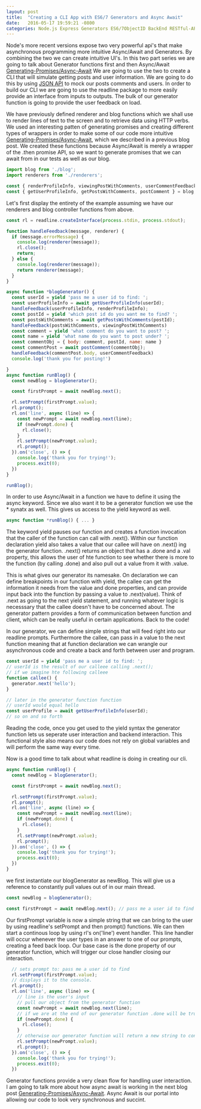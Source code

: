 ```yaml
---
layout: post
title:  "Creating a CLI App with ES6/7 Generators and Async Await"
date:   2016-05-17 19:59:21 -0800
categories: Node.js Express Generators ES6/7ObjectID BackEnd RESTful-API
---
```


Node's more recent versions expose two very powerful api's that make asynchronous programming more intuitive Async/Await and Generators. By combining the two we can create intuitive UI's. In this two part series we are going to talk about Generator functions first and then Async/Await [Generating-Promises/Async-Await] We are going to use the two to create a CLI that will simulate getting posts and user information. We are going to do this by using [JSON API] to mock our posts comments and users. In order to build our CLI we are going to use the readline package to more easily provide an interface from inputs to outputs. The bulk of our generator function is going to provide the user feedback on load. 

We have previously defined renderer and blog functions which we shall use to render lines of text to the screen and to retrieve data using HTTP verbs. We used an interesting patten of generating promises and creating different types of wrappers in order to make some of our code more intuitive [Generating-Promises/Async-Await], which we described in a previous blog post. We created these functions because Async/Await is merely a wrapper of the .then promise API, so we want to generate promises that we can await from in our tests as well as our blog. 

```js
import blog from './blog';
import renderers from './renderers';

const { renderProfileInfo, viewingPostWithComments, userCommentFeedback } = renderers;
const { getUserProfileInfo, getPostsWithComments, postComment } = blog;
```

Let's first display the entirety of the example assuming we have our renderers and blog controller functions from above.


```js
const rl = readline.createInterface(process.stdin, process.stdout);

function handleFeedback(message, renderer) {
  if (message.errorMessage) {
    console.log(renderer(message));
    rl.close();
    return;
  } else {
    console.log(renderer(message));
    return renderer(message);
  }
}

async function *blogGenerator() {
  const userId = yield 'pass me a user id to find: ';
  const userProfileInfo = await getUserProfileInfo(userId);
  handleFeedback(userProfileInfo, renderProfileInfo);
  const postId = yield 'which post id do you want me to find? ';
  const postsWithComments = await getPostsWithComments(postId);
  handleFeedback(postsWithComments, viewingPostWithComments)
  const comment = yield 'what comment do you want to post? ';
  const name = yield 'what name do you want to post under? ';
  const commentObj = { body: comment, postId, name: name }
  const commentPost = await postComment(commentObj);
  handleFeedback(commentPost.body, userCommentFeedback)
  console.log('thank you for posting!')

}
async function runBlog() {
  const newBlog = blogGenerator();

  const firstPrompt = await newBlog.next();

  rl.setPrompt(firstPrompt.value);
  rl.prompt();
  rl.on('line', async (line) => {
    const newPrompt = await newBlog.next(line);
    if (newPrompt.done) {
      rl.close();
    }
    rl.setPrompt(newPrompt.value);
    rl.prompt();
  }).on('close', () => {
    console.log('thank you for trying!');
    process.exit(0);
  })
}

runBlog();

```

In order to use Async/Await in a function we have to define it using the async keyword. Since we also want it to be a generator function we use the * synatx as well. This gives us access to the yield keyword as well. 

```js
async function *runBlog() { ... }
```
The keyword yield pauses our function and creates a function invocation that the caller of the function can call with .next().  Within our function declaration yield also takes a value that our callee will have on .next() ing the generator function. .next() returns an object that has a .done and a .val property, this allows the user of hte function to see whether there is more to the function  (by calling .done) and also pull out a value from it with .value. 

This is what gives our generator its namesake. On declaration we can define breakpoints in our function with yield, the callee can get the information it needs from the value and done properties, and can provide input back into the function by passing a value to .next(value). Think of .next as going to the next yield statement, and running whatever logic is necesssary that the callee doesn't have to be concerned about. The generator pattern provides a form of communication between function and client, which can be really useful in certain applications. Back to the code!

In our generator, we can define simple strings that will feed right into our readline prompts. Furthermore the callee, can pass in a value to the next function meaning that at function declaration we can wrangle our asynchronous code and create a back and forth between user and program. 
```js
const userId = yield 'pass me a user id to find: ';
// userId is the result of our calleee calling .next();
// if we imagine hte following calleee
function callee() {
  generator.next('hello');
}

// later in the generator function function
// userId would equal hello
const userProfile = await getUserProfileInfo(userId);
// so on and so forth
```

Reading the code, once you get used to the yield syntax the generator function lets us seperate user interaction and backend interaction. This functional style also means our code does not rely on global variables and will perform the same way every time.

Now is a good time to talk about what readline is doing in creating our cli.
```js
async function runBlog() {
  const newBlog = blogGenerator();

  const firstPrompt = await newBlog.next();

  rl.setPrompt(firstPrompt.value);
  rl.prompt();
  rl.on('line', async (line) => {
    const newPrompt = await newBlog.next(line);
    if (newPrompt.done) {
      rl.close();
    }
    rl.setPrompt(newPrompt.value);
    rl.prompt();
  }).on('close', () => {
    console.log('thank you for trying!');
    process.exit(0);
  })
}
```

we first instantiate our blogGenerator as newBlog. This will give us a reference to constantly pull values out of in our main thread.
```js
const newBlog = blogGenerator();

const firstPrompt = await newBlog.next(); // pass me a user id to find
```
Our firstPrompt variable is now a simple string that we can bring to the user by using readline's setPrompt and then prompt() functions. We can then start a continous loop by using rl's on('line') event handler. This line handler will occur whenever the user types in an answer to one of our prompts, creating a feed back loop. Our base case is the done property of our generator function, which will trigger our close handler closing our interaction.

```js
  // sets prompt to: pass me a user id to find
  rl.setPrompt(firstPrompt.value);
  // displays it to the console.
  rl.prompt();
  rl.on('line', async (line) => {
    // line is the user's input
    // pull our object from the generator function
    const newPrompt = await newBlog.next(line);
    // if we are at the end of our generator function .done will be true and we can close out
    if (newPrompt.done) {
      rl.close();
    }
    // otherwise our generator function will return a new string to continue our interaction
    rl.setPrompt(newPrompt.value);
    rl.prompt();
  }).on('close', () => {
    console.log('thank you for trying!');
    process.exit(0);
  })  
```

Generator functions provide a very clean flow for handling user interaction. I am going to talk more about how async await is working in the next blog post [Generating-Promises/Async-Await]. Async Await is our portal into allowing our code to look very synchronous and succint.

[JSON API]: http://jsonapi.org/
[Generating-Promises/Async-Await]: github.com/sreimer15/async-await
[Generator Functions]:  github.com/sreimer15/